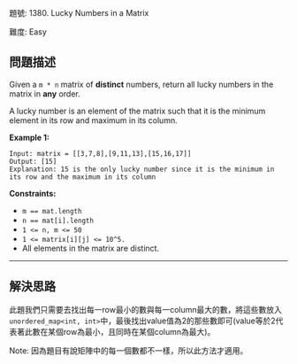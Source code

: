 題號: 1380. Lucky Numbers in a Matrix

難度: Easy

## 問題描述

Given a `m * n` matrix of **distinct** numbers, return all lucky numbers in the matrix in **any** order.

A lucky number is an element of the matrix such that it is the minimum element in its row and maximum in its column.

**Example 1:**


```
Input: matrix = [[3,7,8],[9,11,13],[15,16,17]]
Output: [15]
Explanation: 15 is the only lucky number since it is the minimum in its row and the maximum in its column
```


**Constraints:**

- `m == mat.length`
- `n == mat[i].length`
- `1 <= n, m <= 50`
- `1 <= matrix[i][j] <= 10^5.`
- All elements in the matrix are distinct.



---
## 解決思路

此題我們只需要去找出每一row最小的數與每一column最大的數，將這些數放入`unordered_map<int, int>`中，最後找出value值為2的那些數即可(value等於2代表著此數在某個row為最小，且同時在某個column為最大)。

Note: 因為題目有說矩陣中的每一個數都不一樣，所以此方法才適用。



